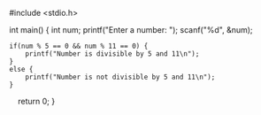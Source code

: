 #include <stdio.h>

int main() {
    int num;
    printf("Enter a number: ");
    scanf("%d", &num);

    if(num % 5 == 0 && num % 11 == 0) {
        printf("Number is divisible by 5 and 11\n");
    }
    else {
        printf("Number is not divisible by 5 and 11\n");
    }

    return 0;
}
